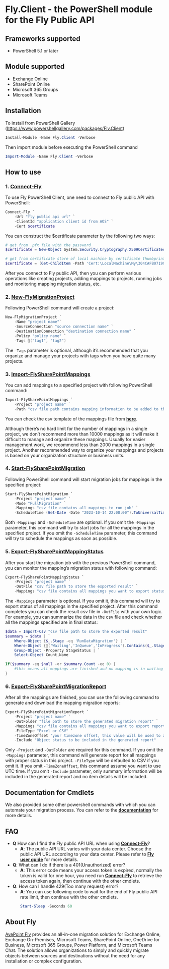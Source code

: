 # Fly.Client - the PowerShell module for the Fly Public API

<a name="frameworks-supported"></a>
## Frameworks supported
- PowerShell 5.1 or later

<a name="module-supported"></a>
## Module supported
- Exchange Online
- SharePoint Online
- Microsoft 365 Groups
- Microsoft Teams

<a name="installation"></a>
## Installation

To install from PowerShell Gallery (https://www.powershellgallery.com/packages/Fly.Client)
```powershell
Install-Module -Name Fly.Client -Verbose
```
Then import module before executing the PowerShell command
```powershell
Import-Module -Name Fly.Client -Verbose
```

<a name="how-to-use"></a>
## How to use
### 1. [**Connect-Fly**](docs/FlyConnectApi.md#connect-fly)
To use Fly PowerShell Client, one need to connect to Fly public API with PowerShell:
```powershell
Connect-Fly `
    -Url "fly public api url" `
    -ClientId "application client id from AOS" `
    -Cert $certificate
```
You can construct the $certificate parameter by the following two ways:
```powershell
# get from .pfx file with the password
$certificate = New-Object System.Security.Cryptography.X509Certificates.X509Certificate2 "path_to_pfx_file", "password"

# get from certificate store of local machine by certificate thumbprint, you need install the certificate to local machine in advance and replace the certificate thumbprint to yours
$certificate = (Get-ChildItem -Path 'Cert:\LocalMachine\My\304CAFB0719971D7F180DE983F649DFAC85D47D3' -Recurse)[0]
```
After you connect to Fly public API, then you can perform various operations like creating projects, adding mappings to projects, running jobs and monitoring mapping migration status, etc.


### 2. [**New-FlyMigrationProject**](docs/FlyProjectApi.md#new-flymigrationproject)
Following PowerShell command will create a project:
```powershell
New-FlyMigrationProject `
    -Name "project name"`
    -SourceConnection "source connection name" `
    -DestinationConnection "destination connection name" `
    -Policy "policy name" `
    -Tags @("tag1", "tag2")
```
The ```-Tags``` parameter is optional, although it’s recommended that you organize and manage your projects with tags when you have quite many projects.

### 3. [**Import-FlySharePointMappings**](docs/FlySharePointApi.md#import-flysharepointmappings)
You can add mappings to a specified project with following PowerShell command:
```powershell
Import-FlySharePointMappings `
    -Project "project name" `
    -Path "csv file path contains mapping information to be added to the project"
```
You can check the csv template of the mappings file from [**here**](templates/Fly_SharePoint_Online_Import_Mapping_Template.csv).

Although there’s no hard limit for the number of mappings in a single project, we don’t recommend more than 10000 mappings as it will make it difficult to manage and organize these mappings.
Usually for easier management work, we recommend less than 2000 mappings in a single project. Another recommended way to organize your mappings and projects is based on your organization structure or business units.

### 4. [**Start-FlySharePointMigration**](docs/FlySharePointApi.md#start-flysharepointmigration)
Following PowerShell command will start migration jobs for mappings in the specified project:
```powershell
Start-FlySharePointMigration `
    -Project "project name" `
    -Mode "FullMigration" `
    -Mappings "csv file contains all mappings to run job" `
    -ScheduleTime (Get-Date -Date "2023-10-14 22:00:00").ToUniversalTime()
```
Both ```-Mappings``` and ```-ScheduleTime``` are optional. If you omit the ```-Mappings``` parameter, this command will try to start jobs for all the mappings in the specified project. If you omit the ```-ScheduleTime``` parameter, this command will try to schedule the mappings as soon as possible.

### 5. [**Export-FlySharePointMappingStatus**](docs/FlySharePointApi.md#export-flysharepointmappingstatus)
After you start the migration job with the previous PowerShell command, you can monitor the mapping’s migration status with following command:
```powershell
Export-FlySharePointMappingStatus `
    -Project "project name" `
    -OutFile "csv file path to store the exported result" `
    -Mappings "csv file contains all mappings you want to export status"
```
The ```-Mappings``` parameter is optional. If you omit it, this command will try to export status of all mappings in the specified project.  After this command completes you can check the result csv file in ```-OutFile``` with your own logic. 
For example, you can summarize the data in the csv file and check whether all the mappings specified are in final status:
```powershell
$data = Import-Csv "csv file path to store the exported result"
$summary = $data | `
    Where-Object {$_.Stage -eq 'RunDataMigration'} | `
    Where-Object {@('Waiting','InQueue','InProgress').Contains($_.StageStatus)} | `
    Group-Object -Property StageStatus | `
    Select-Object Count,Name

If($summary -eq $null -or $summary.Count -eq 0) {
    #this means all mappings are finished and no mapping is in waiting or running status
}
```

### 6. [**Export-FlySharePointMigrationReport**](docs/FlySharePointApi.md#export-flysharepointmigrationreport)
After all the mappings are finished, you can use the following command to generate and download the mapping migration reports:
```powershell
Export-FlySharePointMigrationReport `
    -Project "project name" `
    -OutFolder "file path to store the generated migration report" `
    -Mappings "csv file contains all mappings you want to export report of" `
    -FileType "Excel or CSV" `
    -TimeZoneOffset "your timezone offset, this value will be used to adjust time values in the report" `
    -Include "Object status to be included in the generated report"
```
Only ```-Project``` and ```-OutFolder``` are required for this command.
If you omit the ```-Mappings``` parameter, this command will generate report for all mappings with proper status in this project.
```-FileType``` will be defaulted to CSV if you omit it.
If you omit ```-TimeZoneOffset```, this command assume you want to use UTC time.
If you omit ```-Include``` parameter, only summary information will be included in the generated report and no item details will be included.

## Documentation for Cmdlets

We also provided some other powershell commands with which you can automate your migration process. You can refer to the [**documentation**](docs/FlyApi.md) for more details.

## FAQ
- **Q** How can I find the Fly public API URL when using [**Connect-Fly**](docs/FlyConnectApi.md#connect-fly)?
  - **A**: The public API URL varies with your data center. Choose the public API URL according to your data center. Please refer to [**Fly user guide**](https://cdn.avepoint.com/assets/webhelp/fly/index.htm#!Documents/usepowershellsdk.htm) for more details.
- **Q**: What can I do if there is a 401(Unauthorized) error?
  - **A**: This error code means your access token is expired, normally the token is valid for one hour, you need run [**Connect-Fly**](docs/FlyConnectApi.md#connect-fly) to retrieve the access token again, then continue with the other cmdlets.
- **Q**: How can I handle 429(Too many request) error?
  - **A**: You can use following code to wait for the end of Fly public API rate limit, then continue with the other cmdlets.
    ```powershell
    Start-Sleep -Seconds 60
    ```

## About Fly 

[AvePoint Fly](https://www.avepointonlineservices.com) provides an all-in-one migration solution for Exchange Online, Exchange On-Premises, Microsoft Teams, SharePoint Online, OneDrive for Business, Microsoft 365 Groups, Power Platform, and Microsoft Teams Chat. The solution allows organizations to simply and quickly migrate objects between sources and destinations without the need for any installation or complex configuration. 
